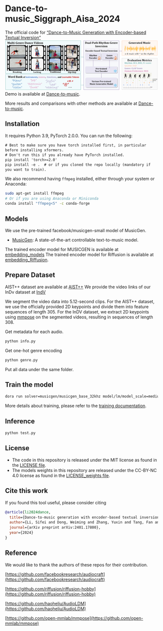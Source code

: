 # Dance-to-music_Siggraph_Aisa_2024
The official code for [“Dance-to-Music Generation with Encoder-based Textual Inversion“](https://arxiv.org/abs/2401.17800)
![Teaser](./teaser.png)
Demo is available at [Dance-to-music](https://youtu.be/y2pG2S5xDLY).

More results and comparisons with other methods are available at [Dance-to-music](https://lsfhuihuiff.github.io/dance2music.github.io/). 
## Installation
It requires Python 3.9, PyTorch 2.0.0. You can run the following:

```shell
# Best to make sure you have torch installed first, in particular before installing xformers.
# Don't run this if you already have PyTorch installed.
pip install 'torch>=2.0'
pip install -e .  # or if you cloned the repo locally (mandatory if you want to train).
```

We also recommend having `ffmpeg` installed, either through your system or Anaconda:
```bash
sudo apt-get install ffmpeg
# Or if you are using Anaconda or Miniconda
conda install "ffmpeg<5" -c conda-forge
```

## Models
We use the pre-trained facebook/musicgen-small model of MusicGen.
* [MusicGen](./docs/MUSICGEN.md): A state-of-the-art controllable text-to-music model.

The trained encoder model for MUSICGEN is available at [embedding_models](https://drive.google.com/file/d/1MdIw2syjppTfsFrqM4_0tkf0mDylbH33/view?usp=sharing)
The trained encoder model for Riffusion is available at [embedding_Riffusion](https://drive.google.com/file/d/1d0E5DeDcWxP6DtPAu4rL7JiLoVcnKdrs/view?usp=sharing).


## Prepare Dataset
AIST++ dataset are available at [AIST++](https://google.github.io/aistplusplus_dataset/download.html)
We provide the video links of our InDv dataset at [IndV](https://drive.google.com/file/d/1d0E5DeDcWxP6DtPAu4rL7JiLoVcnKdrs/view?usp=sharing)

We segment the video data into 5.12-second clips. For the AIST++ dataset, we use the officially provided 2D keypoints and divide them into feature sequences of length 305. For the InDV dataset, we extract 2D keypoints using [mmpose](https://github.com/open-mmlab/mmpose) on the segmented videos, resulting in sequences of length 308.

Get metadata for each audio.
```bash
python info.py
```
Get one-hot genre encoding
```bash
python genre.py
```
Put all data under the same folder.
## Train the model

```bash
dora run solver=musicgen/musicgen_base_32khz model/lm/model_scale=medium continue_from=/path/to/pretrained/model conditioner=text2music
```
More details about training, please refer to
the [training documentation](./docs/TRAINING.md).

## Inference
```bash
python test.py
```
## License
* The code in this repository is released under the MIT license as found in the [LICENSE file](LICENSE).
* The models weights in this repository are released under the CC-BY-NC 4.0 license as found in the [LICENSE_weights file](LICENSE_weights).

## Cite this work

If you found this tool useful, please consider citing
```bibtex
@article{li2024dance,
  title={Dance-to-music generation with encoder-based textual inversion of diffusion models},
  author={Li, Sifei and Dong, Weiming and Zhang, Yuxin and Tang, Fan and Ma, Chongyang and Deussen, Oliver and Lee, Tong-Yee and Xu, Changsheng},
  journal={arXiv preprint arXiv:2401.17800},
  year={2024}
}
```

## Reference
We would like to thank the authors of these repos for their contribution.

[https://github.com/facebookresearch/audiocraft](https://github.com/facebookresearch/audiocraft)

[https://github.com/riffusion/riffusion-hobby](https://github.com/riffusion/riffusion-hobby)

[https://github.com/haoheliu/AudioLDM](https://github.com/haoheliu/AudioLDM)

[https://github.com/open-mmlab/mmpose](https://github.com/open-mmlab/mmpose)


